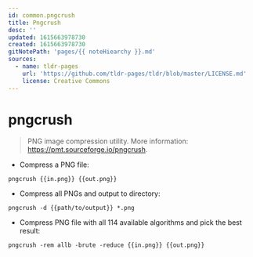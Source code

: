 ```yaml
---
id: common.pngcrush
title: Pngcrush
desc: ''
updated: 1615663978730
created: 1615663978730
gitNotePath: 'pages/{{ noteHiearchy }}.md'
sources:
  - name: tldr-pages
    url: 'https://github.com/tldr-pages/tldr/blob/master/LICENSE.md'
    license: Creative Commons
---
```

# pngcrush

> PNG image compression utility.
> More information: <https://pmt.sourceforge.io/pngcrush>.

- Compress a PNG file:

`pngcrush {{in.png}} {{out.png}}`

- Compress all PNGs and output to directory:

`pngcrush -d {{path/to/output}} *.png`

- Compress PNG file with all 114 available algorithms and pick the best result:

`pngcrush -rem allb -brute -reduce {{in.png}} {{out.png}}`

